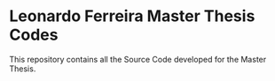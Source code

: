 # Leonardo Ferreira Master Thesis Codes

This repository contains all the Source Code developed for the Master Thesis.
